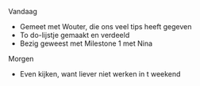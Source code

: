 Vandaag
- Gemeet met Wouter, die ons veel tips heeft gegeven
- To do-lijstje gemaakt en verdeeld
- Bezig geweest met Milestone 1 met Nina

Morgen
- Even kijken, want liever niet werken in t weekend
